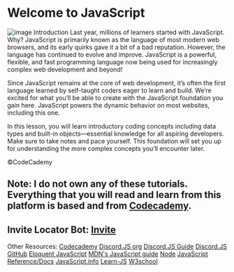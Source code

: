 # Welcome to JavaScript
![image](https://cdn.discordapp.com/attachments/720899012680613890/721519037607313459/Free_Courses_to_learn_JavaScript.jpg)
 Introduction
 Last year, millions of learners started with JavaScript. Why? JavaScript is primarily known as the language of most modern web browsers, and its early quirks gave it a bit of a bad reputation. However, the language has continued to evolve and improve. JavaScript is a powerful, flexible, and fast programming language now being used for increasingly complex web development and beyond!

 Since JavaScript remains at the core of web development, it’s often the first language learned by self-taught coders eager to learn and build. We’re excited for what you’ll be able to create with the JavaScript foundation you gain here. JavaScript powers the dynamic behavior on most websites, including this one.

 In this lesson, you will learn introductory coding concepts including data types and built-in objects—essential knowledge for all aspiring developers. Make sure to take notes and pace yourself. This foundation will set you up for understanding the more complex concepts you’ll encounter later.

©CodeCademy

 Note: I do not own any of these tutorials. Everything that you will read and learn from this platform is based and from [Codecademy](https://codecademy.com/).
---
Invite Locator Bot: [Invite](https://discord.com/oauth2/authorize?client_id=723750322631213056&scope=bot&permissions=52224)
---
Other Resources:
 [Codecademy](https://www.codecademy.com/learn/introduction-to-javascript)
 [Discord.JS org](https://discord.js.org/#/)
 [Discord.JS Guide](https://discordjs.guide/)
 [Discord.JS GitHub](https://github.com/discordjs/discord.js/)
 [Eloquent JavaScript](http://eloquentjavascript.net/)
 [MDN's JavaScript guide](https://developer.mozilla.org/en-US/docs/Web/JavaScript/Guide/Introduction)
 [Node](https://nodeschool.io/)
 [JavaScript Reference/Docs](https://developer.mozilla.org/en-US/docs/Web/JavaScript/Reference)
 [JavaScript.info](https://javascript.info/)
 [Learn-JS](https://www.learn-js.org/)
 [W3school](https://www.w3schools.com/js/)
